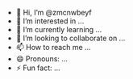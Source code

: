 - 👋 Hi, I’m @zmcnwbeyf
- 👀 I’m interested in ...
- 🌱 I’m currently learning ...
- 💞️ I’m looking to collaborate on ...
- 📫 How to reach me ...
- 😄 Pronouns: ...
- ⚡ Fun fact: ...

<!---
zmcnwbeyf/zmcnwbeyf is a ✨ special ✨ repository because its `README.md` (this file) appears on your GitHub profile.
You can click the Preview link to take a look at your changes.
--->
